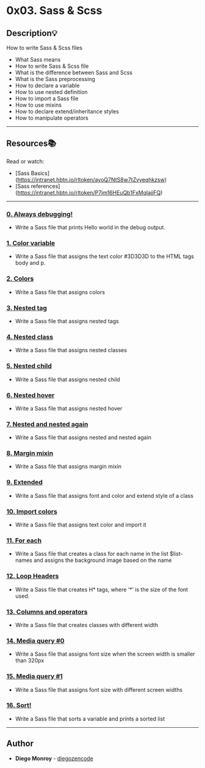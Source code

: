 # 0x03. Sass & Scss

## Description:bulb:
How to write Sass & Scss files

* What Sass means
* How to write Sass & Scss file
* What is the difference between Sass and Scss
* What is the Sass preprocessing
* How to declare a variable
* How to use nested definition
* How to import a Sass file
* How to use mixins
* How to declare extend/inheritance styles
* How to manipulate operators

---

## Resources:books:
Read or watch:
* [Sass Basics] (https://intranet.hbtn.io/rltoken/ayoQ7NtS8w7tZvyeqhkzsw)
* [Sass references] (https://intranet.hbtn.io/rltoken/P7jm16HEuQb1FxMqlajjFQ)

---

### [0. Always debugging!](./0-debug_log.scss)
* Write a Sass file that prints Hello world in the debug output.

### [1. Color variable](./1-color_variable.scss)
* Write a Sass file that assigns the text color #3D3D3D to the HTML tags body and p.

### [2. Colors](./2-color_variables.scss)
* Write a Sass file that assigns colors

### [3. Nested tag](./3-nested_tag.scss)
* Write a Sass file that assigns nested tags

### [4. Nested class](./4-nested_class.scss)
* Write a Sass file that assigns nested classes

### [5. Nested child](./5-nested_child.scss)
* Write a Sass file that assigns nested child

### [6. Nested hover](./6-nested_hover.scss)
* Write a Sass file that assigns nested hover

### [7. Nested and nested again](./7-nested_deeper.scss)
* Write a Sass file that assigns nested and nested again

### [8. Margin mixin](./8-mixin_margins.scss)
* Write a Sass file that assigns margin mixin

### [9. Extended](./9-extend_list.scss)
* Write a Sass file that assigns font and color and extend style of a class

### [10. Import colors](./10-import_colors.scss)
* Write a Sass file that assigns text color and import it

### [11. For each](./11-loop_photos.scss)
* Write a Sass file that creates a class for each name in the list $list-names and assigns the background image based on the name

### [12. Loop Headers](./12-loop_header.scss)
* Write a Sass file that creates H* tags, where ‘*’ is the size of the font used.

### [13. Columns and operators](./100-loop_col.scss)
* Write a Sass file that creates classes with different width

### [14. Media query #0](./101-media_query.scss)
* Write a Sass file that assigns font size when the screen width is smaller than 320px

### [15. Media query #1](./102-media_query.scss)
* Write a Sass file that assigns font size with different screen widths

### [16. Sort!](./103-sort_strings.scss)
* Write a Sass file that sorts a variable and prints a sorted list

---

## Author
* **Diego Monroy** - [diegozencode](https://github.com/diegozencode)